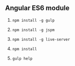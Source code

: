 Angular ES6 module
-------------

1. `npm install -g gulp`

1. `npm install -g jspm`

1. `npm install -g live-server`


1. `npm install`

1. `gulp help`
